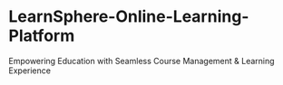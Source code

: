 # LearnSphere-Online-Learning-Platform
Empowering Education with Seamless Course Management &amp; Learning Experience
